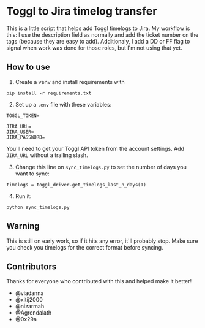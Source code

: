 # Toggl to Jira timelog transfer

This is a little script that helps add Toggl timelogs to Jira.
My workflow is this: I use the description field as normally and add the ticket number on the tags (because they are easy to add).
Additionaly, I add a DD or FF flag to signal when work was done for those roles, but I'm not using that yet.

## How to use
1. Create a venv and install requirements with
```
pip install -r requirements.txt
```

2. Set up a `.env` file with these variables:
```
TOGGL_TOKEN=

JIRA_URL=
JIRA_USER=
JIRA_PASSWORD=
```
You'll need to get your Toggl API token from the account settings.
Add `JIRA_URL` without a trailing slash.

3. Change this line on `sync_timelogs.py` to set the number of days you want to sync:
```
timelogs = toggl_driver.get_timelogs_last_n_days(1)
```

4. Run it:
```
python sync_timelogs.py
```

## Warning
This is still on early work, so if it hits any error, it'll probably stop.
Make sure you check you timelogs for the correct format before syncing.

## Contributors
Thanks for everyone who contributed with this and helped make it better!

- @viadanna
- @xitij2000 
- @nizarmah
- @Agrendalath
- @0x29a
